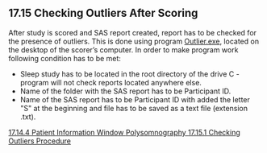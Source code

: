 ## 17.15 Checking Outliers After Scoring

After study is scored and SAS report created, report has to be checked for the presence of outliers. This is done using program <u>Outlier.exe</u>, located on the desktop of the scorer’s computer. In order to make program work following condition has to be met:

* Sleep study has to be located in the root directory of the drive C - program will not check reports located anywhere else.
* Name of the folder with the SAS report has to be Participant ID.
* Name of the SAS report has to be Participant ID with added the letter "S" at the beginning and file has to be saved as a text file (extension .txt).


<div class="center">
<div class="btn-group">
  <a href=":pages_path:/manuals/polysomnography/17-14-04-pt-info-window.md" class="btn btn-default">
    <span class="glyphicon glyphicon-chevron-left"></span>
    17.14.4 Patient Information Window
  </a>

  <a href=":pages_path:/manuals/polysomnography" class="btn btn-default">
    <span class="glyphicon glyphicon-chevron-up"></span>
    Polysomnography
  </a>

  <a href=":pages_path:/manuals/polysomnography/17-15-01-checking-outliers-procedure.md" class="btn btn-success">
    17.15.1 Checking Outliers Procedure
    <span class="glyphicon glyphicon-chevron-right"></span>
  </a>
</div>
</div>
